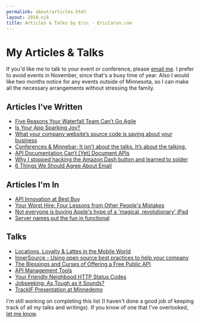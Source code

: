 ```yaml
---
permalink: about/articles.html
layout: 2018.njk
title: Articles & Talks by Eric - EricCaron.com
---
```

# My Articles & Talks

If you'd like me to talk to your event or conference, please [email me](mailto:eric.caron@gmail.com). I prefer to avoid events in November, since that's a busy time of year. Also I would like two months notice for any events outside of Minnesota, so I can make all the necessary arrangements without stressing the family.

## Articles I've Written
* [Five Reasons Your Waterfall Team Can't Go Agile](https://agile.cioreview.com/cxoinsight/five-reasons-your-waterfall-team-can-t-go-agile-nid-30711-cid-200.html)
* [Is Your App Sparking Joy?](https://www.cioreview.com/cxoinsight/is-your-app-sparking-joy-nid-28566-cid-19.html)
* [What your company website’s source code is saying about your business
](https://medium.com/@ecaron/what-a-companys-source-code-says-about-the-company-593baa03fb92)
* [Conferences & Minnebar: It isn’t about the talks. It’s about the talking.](https://medium.com/@ecaron/conferences-minnebar-it-isnt-about-the-talks-it-s-about-the-talking-51e2c73378b3)
* [API Documentation Can’t [Yet] Document APIs](https://medium.com/@ecaron/api-documentation-cant-yet-document-apis-fba662c68b4b)
* [Why I stopped hacking the Amazon Dash button and learned to solder](https://medium.com/@ecaron/why-i-stopped-hacking-the-amazon-dash-button-and-learned-to-solder-84386a38bbd1)
* [6 Things We Should Agree About Email](https://medium.com/@ecaron/6-things-we-should-agree-about-email-7a91b72d909)

## Articles I'm In
* [API Innovation at Best Buy](https://getputpost.co/api-innovation-at-best-buy-df521de54941)
* [Your Worst Hire: Four Lessons from Other People's Mistakes](http://www.javaworld.com/article/2073212/your-worst-hire--four-lessons-from-other-people-s-mistakes.html)
* [Not everyone is buying Apple's hype of a 'magical, revolutionary' iPad](http://www.minnpost.com/minnov8/2010/01/28/15396/not_everyone_is_buying_apples_hype_of_a_magical_revolutionary_ipad)
* [Server names put the fun in functional](http://www.itworld.com/article/2827149/it-management/server-names-put-the-fun-in-functional.html)

## Talks
* [Locations, Loyalty & Lattes in the Mobile World](https://www.slideshare.net/ecaron/locations-loyalty-lattes-in-the-mobile-world)
* [InnerSource - Using open source best practices to help your company](https://www.slideshare.net/ecaron/innersource-using-open-source-best-practices-to-help-your-company)
* [The Blessings and Curses of Offering a Free Public API](https://apiworld2016.sched.org/event/7tRQ/the-blessings-and-curses-of-offering-a-free-public-api)
* [API Management Tools](https://github.com/minnesota-apis/may-2016-kong)
* [Your Friendly Neighbood HTTP Status Codes](http://minnesota-apis.github.io/october-2015-friendly-neighborhood-status-codes/)
* [Jobseeking: As Tough as it Sounds?](https://www.youtube.com/watch?v=InDkmFN3ov8)
* [TrackIF Presentation at Minnedemo](https://vimeo.com/76580631)

I'm still working on completing this list (I haven't done a good job of keeping track of all my talks and writings). If you know of one that I've overlooked, [let me know](mailto:eric.caron@gmail.com).
